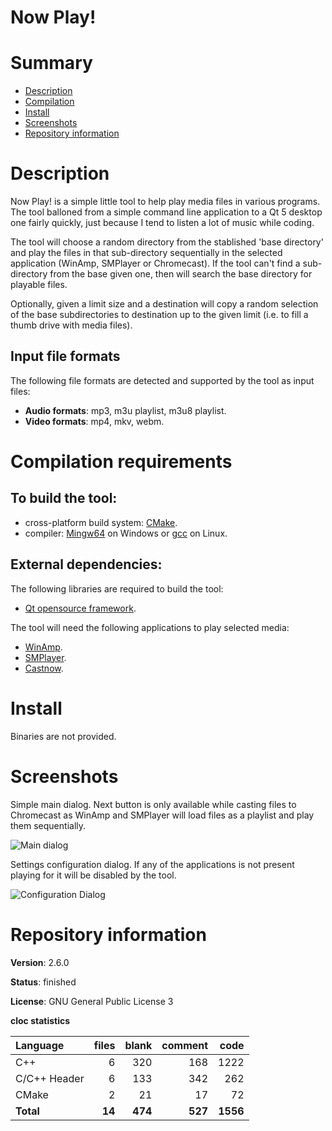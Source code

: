 Now Play!
=========

# Summary
- [Description](#description)
- [Compilation](#compilation-requirements)
- [Install](#install)
- [Screenshots](#screenshots)
- [Repository information](#repository-information)

# Description
Now Play! is a simple little tool to help play media files in various programs. The tool balloned from a simple command line application to a Qt 5 desktop one fairly quickly, just because I tend
to listen a lot of music while coding.

The tool will choose a random directory from the stablished 'base directory' and play the files in that sub-directory sequentially in the selected application (WinAmp, SMPlayer or Chromecast). If
the tool can't find a sub-directory from the base given one, then will search the base directory for playable files. 

Optionally, given a limit size and a destination will copy a random selection of the base subdirectories to destination up to the given limit (i.e. to fill a thumb drive with media files).

## Input file formats
The following file formats are detected and supported by the tool as input files:
* **Audio formats**: mp3, m3u playlist, m3u8 playlist.
* **Video formats**: mp4, mkv, webm.

# Compilation requirements
## To build the tool:
* cross-platform build system: [CMake](http://www.cmake.org/cmake/resources/software.html).
* compiler: [Mingw64](http://sourceforge.net/projects/mingw-w64/) on Windows or [gcc](http://gcc.gnu.org/) on Linux.

## External dependencies:
The following libraries are required to build the tool:
* [Qt opensource framework](http://www.qt.io/).

The tool will need the following applications to play selected media:
* [WinAmp](http://www.winamp.com/).
* [SMPlayer](https://www.smplayer.info/).
* [Castnow](https://github.com/xat/castnow).

# Install

Binaries are not provided.

# Screenshots

Simple main dialog. Next button is only available while casting files to Chromecast as WinAmp and SMPlayer will load files as a playlist and play them sequentially. 

![Main dialog](https://user-images.githubusercontent.com/12167134/73141718-7b342900-4087-11ea-8e3a-ff02dc8610eb.jpg)

Settings configuration dialog. If any of the applications is not present playing for it will be disabled by the tool.

![Configuration Dialog](https://user-images.githubusercontent.com/12167134/126039799-36564c18-c6f3-4860-a17a-5e44e107a71d.png)

# Repository information
**Version**: 2.6.0

**Status**: finished

**License**: GNU General Public License 3

**cloc statistics**

| Language                     |files          |blank        |comment           |code   |
|:-----------------------------|--------------:|------------:|-----------------:|------:|
| C++                          |    6          |  320        |    168           | 1222  |
| C/C++ Header                 |    6          |  133        |    342           |  262  |
| CMake                        |    2          |   21        |     17           |   72  |
| **Total**                    |   **14**      |  **474**    |   **527**        |**1556**|
